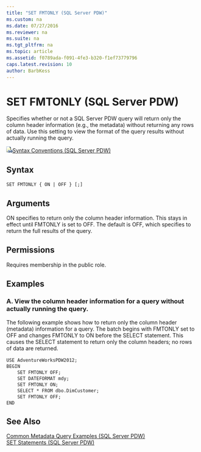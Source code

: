 ```yaml
---
title: "SET FMTONLY (SQL Server PDW)"
ms.custom: na
ms.date: 07/27/2016
ms.reviewer: na
ms.suite: na
ms.tgt_pltfrm: na
ms.topic: article
ms.assetid: f0789ada-f091-4fe3-b320-f1ef73779796
caps.latest.revision: 10
author: BarbKess
---
```

# SET FMTONLY (SQL Server PDW)
Specifies whether or not a SQL Server PDW query will return only the column header information (e.g., the metadata) without returning any rows of data. Use this setting to view the format of the query results without actually running the query.  
  
![Topic link icon](../sqlpdw/media/Topic_Link.gif "Topic_Link")[Syntax Conventions &#40;SQL Server PDW&#41;](../sqlpdw/syntax-conventions-sql-server-pdw.md)  
  
## Syntax  
  
```  
SET FMTONLY { ON | OFF } [;]  
```  
  
## Arguments  
ON specifies to return only the column header information. This stays in effect until FMTONLY is set to OFF. The default is OFF, which specifies to return the full results of the query.  
  
## Permissions  
Requires membership in the public role.  
  
## Examples  
  
### A. View the column header information for a query without actually running the query.  
The following example shows how to return only the column header (metadata) information for a query. The batch begins with FMTONLY set to OFF and changes FMTONLY to ON before the SELECT statement. This causes the SELECT statement to return only the column headers; no rows of data are returned.  
  
```  
USE AdventureWorksPDW2012;  
BEGIN  
    SET FMTONLY OFF;  
    SET DATEFORMAT mdy;  
    SET FMTONLY ON;  
    SELECT * FROM dbo.DimCustomer;  
    SET FMTONLY OFF;  
END  
```  
  
## See Also  
[Common Metadata Query Examples &#40;SQL Server PDW&#41;](../sqlpdw/common-metadata-query-examples-sql-server-pdw.md)  
[SET Statements &#40;SQL Server PDW&#41;](../sqlpdw/set-statements-sql-server-pdw.md)  
  
